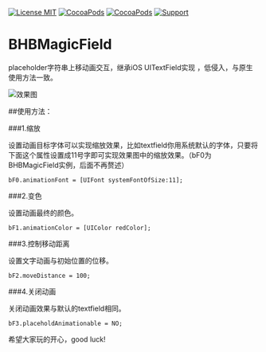 [![License MIT](https://img.shields.io/badge/license-MIT-green.svg?style=flat)](https://raw.githubusercontent.com/bb-coder/BHBMagicField/master/LICENSE)
[![CocoaPods](http://img.shields.io/cocoapods/v/BHBMagicField.svg?style=flat)](http://cocoapods.org/?q=BHBMagicField)
[![CocoaPods](http://img.shields.io/cocoapods/p/BHBMagicField.svg?style=flat)](http://cocoapods.org/?q=BHBMagicField)
[![Support](https://img.shields.io/badge/support-iOS%207%2B%20-blue.svg?style=flat)](https://www.apple.com/nl/ios/)

# BHBMagicField
placeholder字符串上移动画交互，继承iOS UITextField实现 ，低侵入，与原生使用方法一致。

![效果图](http://7xkdhe.com1.z0.glb.clouddn.com/MagicField.gif)


##使用方法：

###1.缩放

设置动画目标字体可以实现缩放效果，比如textfield你用系统默认的字体，只要将下面这个属性设置成11号字即可实现效果图中的缩放效果。（bF0为BHBMagicField实例，后面不再赘述）

    bF0.animationFont = [UIFont systemFontOfSize:11];

###2.变色

设置动画最终的颜色。

    bF1.animationColor = [UIColor redColor];

###3.控制移动距离

设置文字动画与初始位置的位移。

    bF2.moveDistance = 100;

###4.关闭动画

关闭动画效果与默认的textfield相同。

    bF3.placeholdAnimationable = NO;


希望大家玩的开心，good luck!
